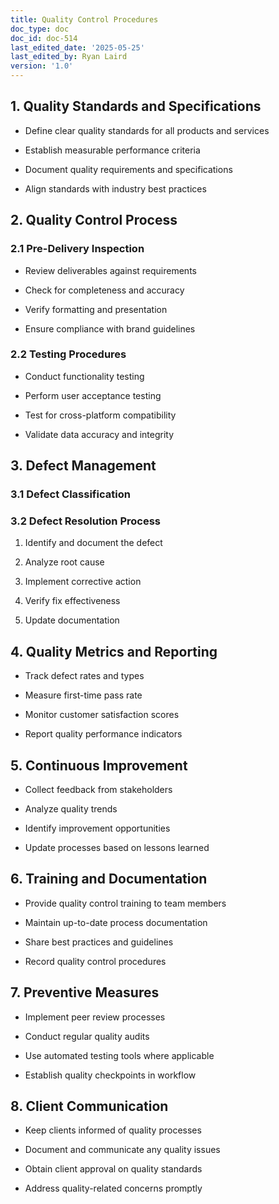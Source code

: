 ```yaml
---
title: Quality Control Procedures
doc_type: doc
doc_id: doc-514
last_edited_date: '2025-05-25'
last_edited_by: Ryan Laird
version: '1.0'
---
```


## 1. Quality Standards and Specifications

- Define clear quality standards for all products and services

- Establish measurable performance criteria

- Document quality requirements and specifications

- Align standards with industry best practices

## 2. Quality Control Process

### 2.1 Pre-Delivery Inspection

- Review deliverables against requirements

- Check for completeness and accuracy

- Verify formatting and presentation

- Ensure compliance with brand guidelines

### 2.2 Testing Procedures

- Conduct functionality testing

- Perform user acceptance testing

- Test for cross-platform compatibility

- Validate data accuracy and integrity

## 3. Defect Management

### 3.1 Defect Classification

<!-- Unsupported block type: table -->

### 3.2 Defect Resolution Process

1. Identify and document the defect

1. Analyze root cause

1. Implement corrective action

1. Verify fix effectiveness

1. Update documentation

## 4. Quality Metrics and Reporting

- Track defect rates and types

- Measure first-time pass rate

- Monitor customer satisfaction scores

- Report quality performance indicators

## 5. Continuous Improvement

- Collect feedback from stakeholders

- Analyze quality trends

- Identify improvement opportunities

- Update processes based on lessons learned

## 6. Training and Documentation

- Provide quality control training to team members

- Maintain up-to-date process documentation

- Share best practices and guidelines

- Record quality control procedures

## 7. Preventive Measures

- Implement peer review processes

- Conduct regular quality audits

- Use automated testing tools where applicable

- Establish quality checkpoints in workflow

## 8. Client Communication

- Keep clients informed of quality processes

- Document and communicate any quality issues

- Obtain client approval on quality standards

- Address quality-related concerns promptly
